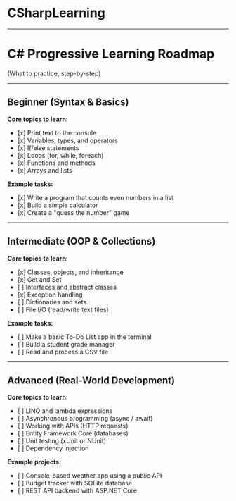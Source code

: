 # CSharpLearning



---



# C# Progressive Learning Roadmap

(What to practice, step-by-step)

---

## Beginner (Syntax \& Basics)

**Core topics to learn:**

* \[x] Print text to the console
* \[x] Variables, types, and operators
* \[x] If/else statements
* \[x] Loops (for, while, foreach)
* \[x] Functions and methods
* \[x] Arrays and lists

**Example tasks:**

* \[x] Write a program that counts even numbers in a list
* \[x] Build a simple calculator
* \[x] Create a "guess the number" game

---

## Intermediate (OOP \& Collections)

**Core topics to learn:**

* \[x] Classes, objects, and inheritance
* \[x] Get and Set
* \[ ] Interfaces and abstract classes
* \[x] Exception handling
* \[ ] Dictionaries and sets
* \[ ] File I/O (read/write text files)

**Example tasks:**

* \[ ] Make a basic To-Do List app in the terminal
* \[ ] Build a student grade manager
* \[ ] Read and process a CSV file

---

## Advanced (Real-World Development)

**Core topics to learn:**

* \[ ] LINQ and lambda expressions
* \[ ] Asynchronous programming (async / await)
* \[ ] Working with APIs (HTTP requests)
* \[ ] Entity Framework Core (databases)
* \[ ] Unit testing (xUnit or NUnit)
* \[ ] Dependency injection

**Example projects:**

* \[ ] Console-based weather app using a public API
* \[ ] Budget tracker with SQLite database
* \[ ] REST API backend with ASP.NET Core
